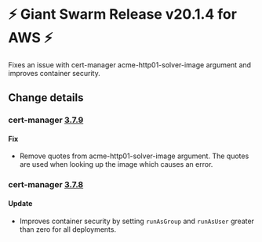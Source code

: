 # :zap: Giant Swarm Release v20.1.4 for AWS :zap:

Fixes an issue with cert-manager acme-http01-solver-image argument and improves container security.

## Change details

### cert-manager [3.7.9](https://github.com/giantswarm/cert-manager-app/releases/tag/v3.7.9)

#### Fix
- Remove quotes from acme-http01-solver-image argument. The quotes are used when looking up the image which causes an error.

### cert-manager [3.7.8](https://github.com/giantswarm/cert-manager-app/releases/tag/v3.7.8)

#### Update
- Improves container security by setting `runAsGroup` and `runAsUser` greater than zero for all deployments.
